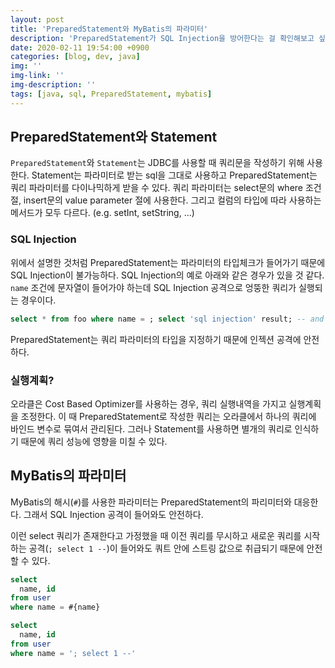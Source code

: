 ```yaml
---
layout: post
title: 'PreparedStatement와 MyBatis의 파라미터'
description: 'PreparedStatement가 SQL Injection을 방어한다는 걸 확인해보고 싶어서 알아보았다.'
date: 2020-02-11 19:54:00 +0900
categories: [blog, dev, java]
img: ''
img-link: ''
img-description: ''
tags: [java, sql, PreparedStatement, mybatis]
---
```


## PreparedStatement와 Statement

`PreparedStatement`와 `Statement`는 JDBC를 사용할 때 쿼리문을 작성하기 위해 사용한다. Statement는 파라미터로 받는 sql을 그대로 사용하고 PreparedStatement는 쿼리 파라미터를 다이나믹하게 받을 수 있다. 쿼리 파라미터는 select문의 where 조건 절, insert문의 value parameter 절에 사용한다. 그리고 컬럼의 타입에 따라 사용하는 메서드가 모두 다르다. (e.g. setInt, setString, ...)

### SQL Injection

위에서 설명한 것처럼 PreparedStatement는 파라미터의 타입체크가 들어가기 때문에 SQL Injection이 불가능하다. SQL Injection의 예로 아래와 같은 경우가 있을 것 같다. `name` 조건에 문자열이 들어가야 하는데 SQL Injection 공격으로 엉뚱한 쿼리가 실행되는 경우이다.

```sql
select * from foo where name = ; select 'sql injection' result; -- and id = 3;
```

PreparedStatement는 쿼리 파라미터의 타입을 지정하기 때문에 인젝션 공격에 안전하다.


### 실행계획?

오라클은 Cost Based Optimizer를 사용하는 경우, 쿼리 실행내역을 가지고 실행계획을 조정한다. 이 때 PreparedStatement로 작성한 쿼리는 오라클에서 하나의 쿼리에 바인드 변수로 묶여서 관리된다. 그러나 Statement를 사용하면 별개의 쿼리로 인식하기 때문에 쿼리 성능에 영향을 미칠 수 있다.

## MyBatis의 파라미터

MyBatis의 해시(`#`)를 사용한 파라미터는 PreparedStatement의 파리미터와 대응한다. 그래서 SQL Injection 공격이 들어와도 안전하다.

이런 select 쿼리가 존재한다고 가정했을 때 이전 쿼리를 무시하고 새로운 쿼리를 시작하는 공격(`; select 1 --`)이 들어와도 쿼트 안에 스트링 값으로 취급되기 때문에 안전할 수 있다.

```sql
select
  name, id
from user
where name = #{name}
```

```sql
select
  name, id
from user
where name = '; select 1 --'
```